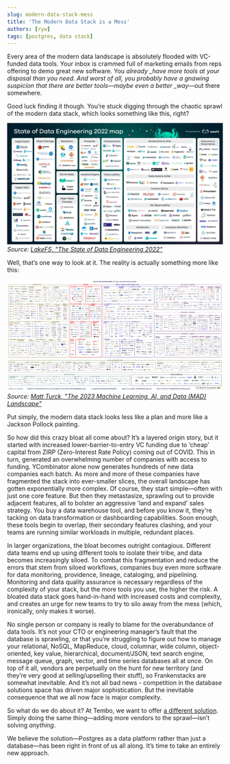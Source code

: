 ```yaml
---
slug: modern-data-stack-mess
title: 'The Modern Data Stack is a Mess'
authors: [ryw]
tags: [postgres, data stack]
---
```


Every area of the modern data landscape is absolutely flooded with VC-funded data tools. Your inbox is crammed full of marketing emails from reps offering to demo great new software. You _already \_have more tools at your disposal than you need. And worst of all, you probably have a gnawing suspicion that there are better tools—maybe even a better \_way_—out there somewhere.

Good luck finding it though. You’re stuck digging through the chaotic sprawl of the modern data stack, which looks something like this, right?

![map1](./map1.png)
_Source: [LakeFS, "The State of Data Engineering 2022"](https://lakefs.io/blog/the-state-of-data-engineering-2022/)_

Well, that’s one way to look at it. The reality is actually something more like this:

![mad2023](./mad2023.png)
_Source: [Matt Turck, "The 2023 Machine Learning, AI, and Data (MAD) Landscape"](https://mattturck.com/landscape/mad2023.pdf)_

Put simply, the modern data stack looks less like a plan and more like a Jackson Pollock painting.

So how did this crazy bloat all come about? It’s a layered origin story, but it started with increased lower-barrier-to-entry VC funding due to ‘cheap’ capital from ZIRP (Zero-Interest Rate Policy) coming out of COVID. This in turn, generated an overwhelming number of companies with access to funding. YCombinator alone now generates hundreds of new data companies each batch. As more and more of these companies have fragmented the stack into ever-smaller slices, the overall landscape has gotten exponentially more complex. Of course, they start simple—often with just one core feature. But then they metastasize, sprawling out to provide adjacent features, all to bolster an aggressive 'land and expand' sales strategy. You buy a data warehouse tool, and before you know it, they're tacking on data transformation or dashboarding capabilities. Soon enough, these tools begin to overlap, their secondary features clashing, and your teams are running similar workloads in multiple, redundant places.

In larger organizations, the bloat becomes outright contagious. Different data teams end up using different tools to isolate their tribe, and data becomes increasingly siloed. To combat this fragmentation and reduce the errors that stem from siloed workflows, companies buy even more software for data monitoring, providence, lineage, cataloging, and pipelining. Monitoring and data quality assurance is necessary regardless of the complexity of your stack, but the more tools you use, the higher the risk. A bloated data stack goes hand-in-hand with increased costs and complexity, and creates an urge for new teams to try to silo away from the mess (which, ironically, only makes it worse).

No single person or company is really to blame for the overabundance of data tools. It’s not your CTO or engineering manager’s fault that the database is sprawling, or that you’re struggling to figure out how to manage your relational, NoSQL, MapReduce, cloud, columnar, wide column, object-oriented, key value, hierarchical, document/JSON, text search engine, message queue, graph, vector, and time series databases all at once. On top of it all, vendors are perpetually on the hunt for new territory (and they’re very good at selling/upselling their stuff), so Frankenstacks are somewhat inevitable. And it’s not all bad news - competition in the database solutions space has driven major sophistication. But the inevitable consequence that we all now face is major complexity.

So what do we do about it? At Tembo, we want to offer [a different solution](https://tembo.io/blog/tembo-manifesto). Simply doing the same thing—adding more vendors to the sprawl—isn’t solving _anything_.

We believe the solution—Postgres as a data platform rather than just a database—has been right in front of us all along. It’s time to take an entirely new approach.
